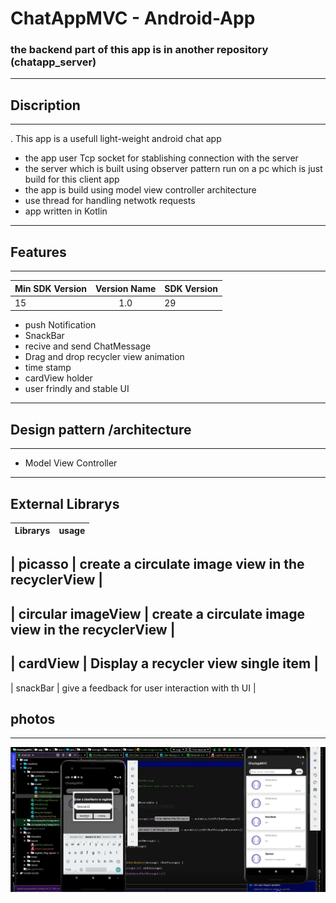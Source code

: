 
  # ChatAppMVC   - Android-App      
  
  
 ### the backend part of this app is in another repository (chatapp_server) 
 ------------------------------------------------------

 ## Discription 
 -------------------------------------------------------
. This app is a usefull light-weight android chat app  
- the app user Tcp socket for stablishing connection with the server 
- the server which is built using observer pattern run on a pc which is just build for this client app 
- the app is build using model view controller architecture 
- use thread for handling netwotk requests  
- app written in Kotlin 
---

 ## Features     
    
 -----------------------------------------------------

 
 |  Min SDK Version | Version Name  | SDK Version |
 | ---------------- |:-------------:| ----------  |
 |  15              |  1.0          |      29     |

 
 
 - push Notification                                         
 - SnackBar 
 - recive and send ChatMessage  
 - Drag and drop recycler view animation 
 - time stamp  
 - cardView holder 
 - user frindly and stable UI 


---------------------------------------------------------

## Design pattern /architecture

---------------------------------------------------------

 - Model View Controller




-----------------------------------------------------------

## External Librarys 


 
 |  Librarys           |           usage                                     | 
 | ----------------    |:----------------------------------------------------|
 
 |  picasso            |  create a circulate image view in the recyclerView  |   
 -----------------------------------------------------------------------------
 |  circular imageView |  create a circulate image view in the recyclerView  |
 -----------------------------------------------------------------------------
 |  cardView           |  Display a recycler view single item                |
 -----------------------------------------------------------------------------
 |  snackBar           |  give a feedback for user interaction with th UI    | 
 
 
## photos

---------------------


<img src="Capture1.png" width="800">  








